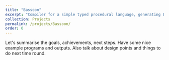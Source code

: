```yaml
---
title: "Bassoon"
excerpt: "Compiler for a simple typed procedural language, generating LLVM IR, or executables for (hopefully) any major platform."
collection: Projects
permalink: /projects/Bassoon/
order: 0
---
```


Let's summarise the goals, achievements, next steps. Have some nice example programs and outputs. Also talk about design points and things to do next time round.

